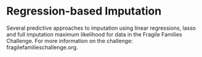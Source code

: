 # Regression-based Imputation

Several predictive approaches to imputation using linear regressions, lasso and full imputation maximum likelihood for data in the Fragile Families Challenge. For more information on the challenge: fragilefamilieschallenge.org.
